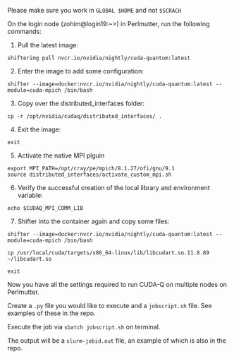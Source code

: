 Please make sure you work in `GLOBAL $HOME` and not `$SCRACH`

On the login node (zohim@login19:~>) in Perlmutter, run the following commands:

1. Pull the latest image:

`shifterimg pull nvcr.io/nvidia/nightly/cuda-quantum:latest`

2. Enter the image to add some configuration:

`shifter --image=docker:nvcr.io/nvidia/nightly/cuda-quantum:latest --module=cuda-mpich /bin/bash`

3. Copy over the distributed_interfaces folder: 

`cp -r /opt/nvidia/cudaq/distributed_interfaces/ .`

4. Exit the image: 

`exit`

5. Activate the native MPI plguin 

```
export MPI_PATH=/opt/cray/pe/mpich/8.1.27/ofi/gnu/9.1
source distributed_interfaces/activate_custom_mpi.sh
```

6. Verify the successful creation of the local library and environment variable:

`echo $CUDAQ_MPI_COMM_LIB`

7. Shifter into the container again and copy some files: 

```
shifter --image=docker:nvcr.io/nvidia/nightly/cuda-quantum:latest --module=cuda-mpich /bin/bash

cp /usr/local/cuda/targets/x86_64-linux/lib/libcudart.so.11.8.89 ~/libcudart.so

exit
```


Now you have all the settings required to run CUDA-Q on multiple nodes on Perlmutter. 

Create a `.py` file you would like to execute and a `jobscript.sh` file. See examples of these in the repo. 

Execute the job via `sbatch jobscript.sh` on terminal. 

The output will be a `slurm-jobid.out` file, an example of which is also in the repo. 
